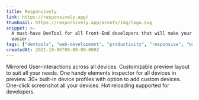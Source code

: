 ```yaml
---
title: Responsively
link: https://responsively.app/
thumbnail: https://responsively.app/assets/img/logo.svg
snippet: >-
  A must-have DevTool for all Front-End developers that will make your job
  easier.
tags: ["devtools", "web-development", "productivity", "responsive", "browser"]
createdAt: 2021-10-06T00:00:00.000Z
---
```

Mirrored User-interactions across all devices.
Customizable preview layout to suit all your needs.
One handy elements inspector for all devices in preview.
30+ built-in device profiles with option to add custom devices.
One-click screenshot all your devices.
Hot reloading supported for developers.